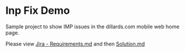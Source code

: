 # Inp Fix Demo

Sample project to show IMP issues in the dillards.com mobile web home page.

Please view [Jira - Requirements.md](./Jira%20-%20Requirements.md) and then [Solution.md](./Solution.md)



